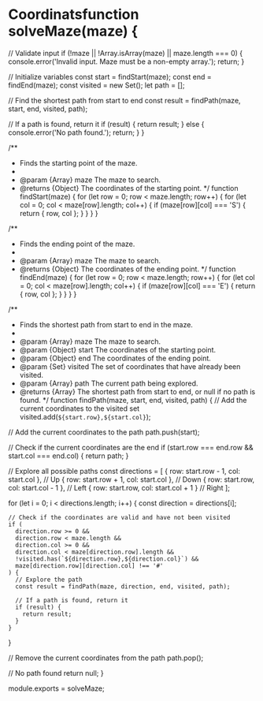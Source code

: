 # Coordinatsfunction solveMaze(maze) {
  // Validate input
  if (!maze || !Array.isArray(maze) || maze.length === 0) {
    console.error('Invalid input. Maze must be a non-empty array.');
    return;
  }

  // Initialize variables
  const start = findStart(maze);
  const end = findEnd(maze);
  const visited = new Set();
  let path = [];

  // Find the shortest path from start to end
  const result = findPath(maze, start, end, visited, path);

  // If a path is found, return it
  if (result) {
    return result;
  } else {
    console.error('No path found.');
    return;
  }
}

/**
 * Finds the starting point of the maze.
 *
 * @param {Array} maze The maze to search.
 * @returns {Object} The coordinates of the starting point.
 */
function findStart(maze) {
  for (let row = 0; row < maze.length; row++) {
    for (let col = 0; col < maze[row].length; col++) {
      if (maze[row][col] === 'S') {
        return { row, col };
      }
    }
  }
}

/**
 * Finds the ending point of the maze.
 *
 * @param {Array} maze The maze to search.
 * @returns {Object} The coordinates of the ending point.
 */
function findEnd(maze) {
  for (let row = 0; row < maze.length; row++) {
    for (let col = 0; col < maze[row].length; col++) {
      if (maze[row][col] === 'E') {
        return { row, col };
      }
    }
  }
}

/**
 * Finds the shortest path from start to end in the maze.
 *
 * @param {Array} maze The maze to search.
 * @param {Object} start The coordinates of the starting point.
 * @param {Object} end The coordinates of the ending point.
 * @param {Set} visited The set of coordinates that have already been visited.
 * @param {Array} path The current path being explored.
 * @returns {Array} The shortest path from start to end, or null if no path is found.
 */
function findPath(maze, start, end, visited, path) {
  // Add the current coordinates to the visited set
  visited.add(`${start.row},${start.col}`);

  // Add the current coordinates to the path
  path.push(start);

  // Check if the current coordinates are the end
  if (start.row === end.row && start.col === end.col) {
    return path;
  }

  // Explore all possible paths
  const directions = [
    { row: start.row - 1, col: start.col }, // Up
    { row: start.row + 1, col: start.col }, // Down
    { row: start.row, col: start.col - 1 }, // Left
    { row: start.row, col: start.col + 1 } // Right
  ];

  for (let i = 0; i < directions.length; i++) {
    const direction = directions[i];

    // Check if the coordinates are valid and have not been visited
    if (
      direction.row >= 0 &&
      direction.row < maze.length &&
      direction.col >= 0 &&
      direction.col < maze[direction.row].length &&
      !visited.has(`${direction.row},${direction.col}`) &&
      maze[direction.row][direction.col] !== '#'
    ) {
      // Explore the path
      const result = findPath(maze, direction, end, visited, path);

      // If a path is found, return it
      if (result) {
        return result;
      }
    }
  }

  // Remove the current coordinates from the path
  path.pop();

  // No path found
  return null;
}

module.exports = solveMaze;
